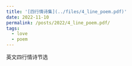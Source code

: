 ```yaml
---
title: '[四行情诗集](../files/4_line_poem.pdf)'
date: 2022-11-10
permalink: /posts/2022/4_line_poem.pdf/
tags:
  - love
  - poem
---
```


英文四行情诗节选